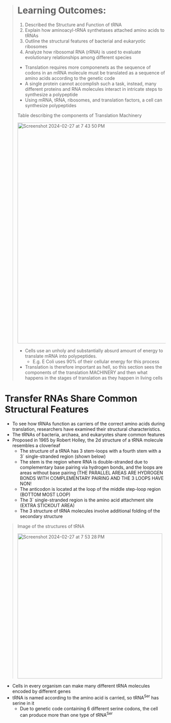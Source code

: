 > # Learning Outcomes:
> 1. Described the Structure and Function of tRNA
> 2. Explain how aminoacyl-tRNA synthetases attached amino acids to tRNAs
> 3. Outline the structural features of bacterial and eukaryotic ribosomes
> 4. Analyze how ribosomal RNA (rRNA) is used to evaluate evolutionary relationships among different species
> - Translation requires more componenets as the sequence of codons in an mRNA molecule must be translated as a sequence of amino acids according to the genetic code
> - A single protein cannot accomplish such a task, instead, many different proteins and RNA molecules interact in intricate steps to synthesize a polypeptide
> - Using mRNA, tRNA, ribosomes, and translation factors, a cell can synthesize polypeptides
>
> Table describing the components of Translation Machinery
>
> <img width="689" alt="Screenshot 2024-02-27 at 7 43 50 PM" src="https://github.com/MCBasterSheet/MCBasterSheet/assets/157755145/47f5ceb7-6296-47b9-af2a-e20f37eea538"> 
>
> - Cells use an unholy and substantially absurd amount of energy to translate mRNA into polypeptides.
>   - E.g. E Coli uses 90% of their cellular energy for this process
> - Translation is therefore important as hell, so this section sees the components of the translation MACHINERY and then what happens in the stages of translation as they happen in living cells

# Transfer RNAs Share Common Structural Features
- To see how tRNAs function as carriers of the correct amino acids during translation, researchers have examined their structural characteristics.
- The tRNAs of bacteria, archaea, and eukaryotes share common features
- Proposed in 1965 by Robert Holley, the 2d structure of a tRNA molecule resembles a cloverleaf
  - The structure of a tRNA has 3 stem-loops with a fourth stem with a 3` single-stranded region (shown below)
  - The stem is the region where RNA is double-stranded due to complementary base pairing via hydrogen bonds, and the loops are areas without base pairing (THE PARALLEL AREAS ARE HYDROGEN BONDS WITH COMPLEMENTARY PAIRING AND THE 3 LOOPS HAVE NON!
  - The anticodon is located at the loop of the middle step-loop region (BOTTOM MOST LOOP)
  - The 3` single-stranded region is the amino acid attachment site (EXTRA STICKOUT AREA)
  - The 3 structure of tRNA molecules involve additional folding of the secondary structure

> Image of the structures of tRNA
>
> <img width="453" alt="Screenshot 2024-02-27 at 7 53 28 PM" src="https://github.com/MCBasterSheet/MCBasterSheet/assets/157755145/f7a22417-a72a-470a-bca0-a0b70f6834a1">

- Cells in every organism can make many different tRNA molecules encoded by different genes
- tRNA is named according to the amino acid is carried, so tRNA<sup>Ser</sup> has serine in it
  - Due to genetic code containing 6 different serine codons, the cell can produce more than one type of tRNA<sup>Ser</sup>
